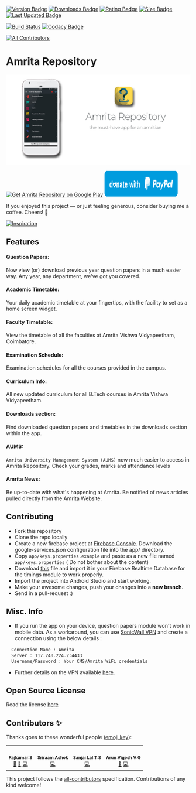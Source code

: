 [![Version Badge](https://img.shields.io/endpoint?url=https://api-playstore.herokuapp.com/version?id=in.co.rajkumaar.amritarepo&color=blue)](http://bit.ly/amritarepo) [![Downloads Badge](https://img.shields.io/endpoint?url=https://api-playstore.herokuapp.com/downloads?id=in.co.rajkumaar.amritarepo&color=success)](http://bit.ly/amritarepo) [![Rating Badge](https://img.shields.io/endpoint?url=https://api-playstore.herokuapp.com/rating?id=in.co.rajkumaar.amritarepo&color=blueviolet)](http://bit.ly/amritarepo) [![Size Badge](https://img.shields.io/endpoint?url=https://api-playstore.herokuapp.com/size?id=in.co.rajkumaar.amritarepo&color=informational)](http://bit.ly/amritarepo) [![Last Updated Badge](https://img.shields.io/endpoint?url=https://api-playstore.herokuapp.com/lastUpdated?id=in.co.rajkumaar.amritarepo&color=orange)](http://bit.ly/amritarepo)

[![Build Status](https://travis-ci.com/rajkumaar23/amrita-repository.svg?branch=master)](https://travis-ci.com/rajkumaar23/amrita-repository) [![Codacy Badge](https://api.codacy.com/project/badge/Grade/c6f10dfede144eebbafbacdcda684287)](https://www.codacy.com/manual/rajkumaar23/amrita-repository?utm_source=github.com&amp;utm_medium=referral&amp;utm_content=rajkumaar23/amrita-repository&amp;utm_campaign=Badge_Grade) 

<!-- ALL-CONTRIBUTORS-BADGE:START - Do not remove or modify this section -->
[![All Contributors](https://img.shields.io/badge/all_contributors-4-orange.svg?style=flat-square)](#contributors-)
<!-- ALL-CONTRIBUTORS-BADGE:END -->

# Amrita Repository
![Amrita Repository](banner.jpg?raw=true)

[<img src="https://play.google.com/intl/en_us/badges/images/apps/en-play-badge-border.png" width="200"  alt="Get Amrita Repository on Google Play" />](https://play.google.com/store/apps/details?id=in.co.rajkumaar.amritarepo "Get Amrita Repository on Google Play") [<img src="blue.svg" width="200" height=70 alt="PayPal Link" />](https://paypal.me/rajkumaar23)

If you enjoyed this project — or just feeling generous, consider buying me a coffee. Cheers! :beers:

[![Inspiration](https://img.shields.io/badge/Inspired%20From-Amrita%20Info%20Desk-success?style=for-the-badge)](https://github.com/niranjan94/amrita-info-desk) 

## Features

#### Question Papers:
Now view (or) download previous year question papers in a much easier way. Any year, any department, we've got you covered.

#### Academic Timetable:
Your daily academic timetable at your fingertips, with the facility to set as a home screen widget.

#### Faculty Timetable:
View the timetable of all the faculties at Amrita Vishwa Vidyapeetham, Coimbatore.

#### Examination Schedule:
Examination schedules for all the courses provided in the campus.

#### Curriculum Info:
All new updated curriculum for all B.Tech courses in Amrita Vishwa Vidyapeetham.

#### Downloads section:
Find downloaded question papers and timetables in the downloads section within the app.

#### AUMS:
`Amrita University Management System (AUMS)` now much easier to access in Amrita Repository. Check your grades, marks and attendance levels

#### Amrita News:
Be up-to-date with what's happening at Amrita. Be notified of news articles pulled directly from the Amrita Website.

## Contributing
- Fork this repository
- Clone the repo locally
- Create a new firebase project at [Firebase Console](https://console.firebase.google.com/). Download the google-services.json configuration file into the app/ directory.
- Copy `app/keys.properties.example` and paste as a new file named `app/keys.properties` ( Do not bother about the content)
- Download [this](https://raw.githubusercontent.com/rajkumaar23/amrita-repository/master/timings.json) file and import it in your Firebase Realtime Database for the timings module to work properly.
- Import the project into Android Studio and start working.
- Make your awesome changes, push your changes into a **new branch**.
- Send in a pull-request :)

## Misc. Info
- If you run the app on your device, question papers module won't work in mobile data. As a workaround, you can use [SonicWall VPN](https://play.google.com/store/apps/details?id=com.sonicwall.mobileconnect&hl=en) and create a connection using the below details :
```
  Connection Name : Amrita
  Server : 117.240.224.2:4433
  Username/Password : Your CMS/Amrita WiFi credentials
```
- Further details on the VPN available [here](https://intranet.cb.amrita.edu/?q=node/684).

## Open Source License

Read the license [here](https://github.com/rajkumaar23/AmritaRepo/blob/master/LICENSE)

## Contributors ✨

Thanks goes to these wonderful people ([emoji key](https://allcontributors.org/docs/en/emoji-key)):

<!-- ALL-CONTRIBUTORS-LIST:START - Do not remove or modify this section -->
<!-- prettier-ignore-start -->
<!-- markdownlint-disable -->
<table>
  <tr>
    <td align="center"><a href="https://rajkumaar.co.in"><img src="https://avatars1.githubusercontent.com/u/37476886?v=4" width="100px;" alt=""/><br /><sub><b>Rajkumar S</b></sub></a><br /><a href="https://github.com/rajkumaar23/amrita-repository/commits?author=rajkumaar23" title="Documentation">📖</a> <a href="#design-rajkumaar23" title="Design">🎨</a> <a href="https://github.com/rajkumaar23/amrita-repository/commits?author=rajkumaar23" title="Code">💻</a></td>
    <td align="center"><a href="https://github.com/sa276"><img src="https://avatars0.githubusercontent.com/u/62176377?v=4" width="100px;" alt=""/><br /><sub><b>Sriraam Ashok</b></sub></a><br /><a href="https://github.com/rajkumaar23/amrita-repository/commits?author=sa276" title="Code">💻</a></td>
    <td align="center"><a href="https://github.com/sanjailal"><img src="https://avatars1.githubusercontent.com/u/38038951?v=4" width="100px;" alt=""/><br /><sub><b>Sanjai Lal T S</b></sub></a><br /><a href="https://github.com/rajkumaar23/amrita-repository/commits?author=sanjailal" title="Code">💻</a></td>
    <td align="center"><a href="https://github.com/ArunVigesh"><img src="https://avatars2.githubusercontent.com/u/36444828?v=4" width="100px;" alt=""/><br /><sub><b>Arun Vigesh V G</b></sub></a><br /><a href="#design-ArunVigesh" title="Design">🎨</a> <a href="https://github.com/rajkumaar23/amrita-repository/commits?author=ArunVigesh" title="Code">💻</a></td>
  </tr>
</table>

<!-- markdownlint-enable -->
<!-- prettier-ignore-end -->
<!-- ALL-CONTRIBUTORS-LIST:END -->

This project follows the [all-contributors](https://github.com/all-contributors/all-contributors) specification. Contributions of any kind welcome!
